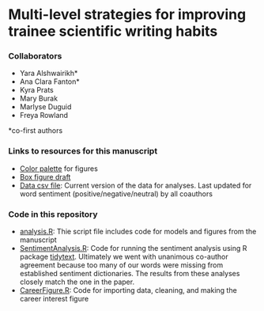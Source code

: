 # Multi-level strategies for improving trainee scientific writing habits

### Collaborators

- Yara Alshwairikh*
- Ana Clara Fanton*
- Kyra Prats
- Mary Burak
- Marlyse Duguid
- Freya Rowland

*co-first authors

### Links to resources for this manuscript
* [Color palette](<https://coolors.co/405364-585b74-6c5b7b-966480-c6798f-df858e-eda09c> "Color palette") for figures
* [Box figure draft](<https://docs.google.com/presentation/d/1CSUlPH7a5M1es4IyuSy8WH2JvQX9nPUwl5_y_ahd9Xg/edit#slide=id.gcb8342311d_1_0.>)
* [Data csv file](<data/dataclean_Nov2.csv>): Current version of the data for analyses. Last updated for word sentiment (positive/negative/neutral) by all coauthors

### Code in this repository
* [analysis.R](<code/analysis.R>): Thie script file includes code for models and figures from the manuscript
* [SentimentAnalysis.R](<code/SentimentAnalysis.R>): Code for running the sentiment analysis using R package [tidytext](<https://www.tidytextmining.com/sentiment.html>). Ultimately we went with unanimous co-author agreement because too many of our words were missing from established sentiment dictionaries. The results from these analyses closely match the one in the paper.
* [CareerFigure.R](<code/CareerFigure.R>): Code for importing data, cleaning, and making the career interest figure
